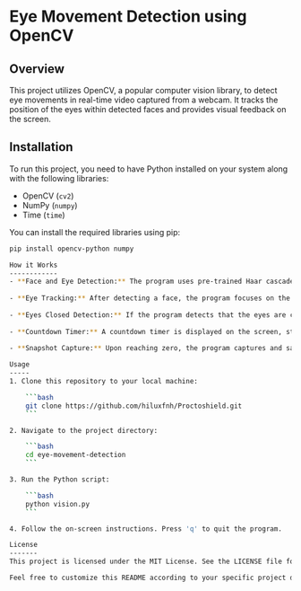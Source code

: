 # Eye Movement Detection using OpenCV

## Overview

This project utilizes OpenCV, a popular computer vision library, to detect eye movements in real-time video captured from a webcam. It tracks the position of the eyes within detected faces and provides visual feedback on the screen.

## Installation

To run this project, you need to have Python installed on your system along with the following libraries:

- OpenCV (`cv2`)
- NumPy (`numpy`)
- Time (`time`)

You can install the required libraries using pip:

```bash
pip install opencv-python numpy

How it Works
------------
- **Face and Eye Detection:** The program uses pre-trained Haar cascade classifiers provided by OpenCV to detect faces and eyes in the webcam feed.
  
- **Eye Tracking:** After detecting a face, the program focuses on the region of interest (ROI) containing the eyes. It tracks the movement of the eyes by drawing lines between consecutive positions of the detected eye centers.
  
- **Eyes Closed Detection:** If the program detects that the eyes are closed or not looking at the screen, it displays a message in red indicating this condition.
  
- **Countdown Timer:** A countdown timer is displayed on the screen, starting from 5 seconds. If the eyes remain closed or not looking at the screen for the duration of the countdown, the program captures a picture from the webcam.
  
- **Snapshot Capture:** Upon reaching zero, the program captures and saves a picture with a timestamp. It continues to capture pictures every 2 seconds until the eyes are detected back.

Usage
-----
1. Clone this repository to your local machine:

    ```bash
    git clone https://github.com/hiluxfnh/Proctoshield.git
    ```

2. Navigate to the project directory:

    ```bash
    cd eye-movement-detection
    ```

3. Run the Python script:

    ```bash
    python vision.py
    ```

4. Follow the on-screen instructions. Press 'q' to quit the program.

License
-------
This project is licensed under the MIT License. See the LICENSE file for details.

Feel free to customize this README according to your specific project details and preferences!
